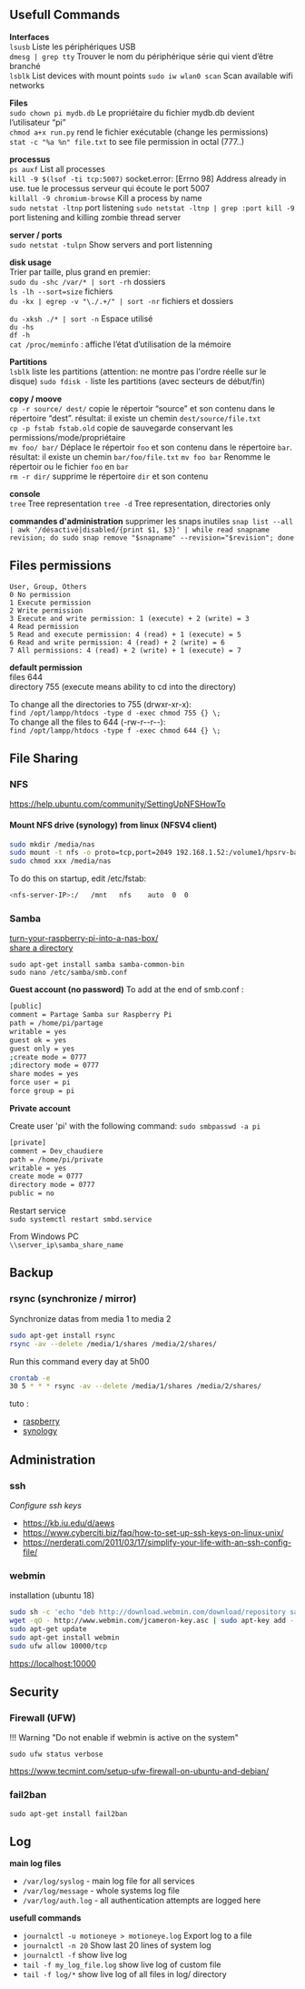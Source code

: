 ## Usefull Commands

**Interfaces**  
`lsusb`  Liste les périphériques USB  
`dmesg | grep tty` Trouver le nom du périphérique série qui vient d’être branché  
`lsblk` List devices with mount points
`sudo iw wlan0 scan` Scan available wifi networks

**Files**  
`sudo chown pi mydb.db` Le propriétaire du fichier mydb.db devient l’utilisateur “pi”  
`chmod a+x run.py` rend le fichier exécutable (change les permissions)  
`stat -c "%a %n" file.txt` to see file permission in octal (777..)  

**processus**  
`ps auxf` List all processes  
`kill -9 $(lsof -ti tcp:5007)` socket.error: [Errno 98] Address already in use. tue le processus serveur qui écoute le port 5007  
`killall -9 chromium-browse` Kill a process by name  
`sudo netstat -ltnp` port listening
`sudo netstat -ltnp | grep :port kill -9` port listening and killing zombie thread server

**server / ports**  
`sudo netstat -tulpn` Show servers and port listenning  

**disk usage**  
Trier par taille, plus grand en premier:  
`sudo du -shc /var/* | sort -rh` dossiers  
`ls -lh --sort=size` fichiers  
`du -kx | egrep -v "\./.+/" | sort -nr` fichiers et dossiers  

`du -xksh ./* | sort -n` Espace utilisé  
`du -hs`  
`df -h`  
`cat /proc/meminfo` : affiche l’état d’utilisation de la mémoire  

**Partitions**  
`lsblk` liste les partitions (attention: ne montre pas l'ordre réelle sur le disque)
`sudo fdisk -` liste les partitions (avec secteurs de début/fin) 

**copy / moove**  
`cp -r source/ dest/` copie le répertoir “source” et son contenu dans le répertoire “dest”. résultat: il existe un chemin `dest/source/file.txt`  
`cp -p fstab fstab.old` copie de sauvegarde conservant les permissions/mode/propriétaire    
`mv foo/ bar/` Déplace le répertoir `foo` et son contenu dans le répertoire `bar`. résultat: il existe un chemin `bar/foo/file.txt`
`mv foo bar` Renomme le répertoir ou le fichier `foo` en `bar`  
`rm -r dir/` supprime le répertoire `dir` et son contenu  

**console**  
`tree` Tree representation
`tree -d` Tree representation, directories only

**commandes d'administration**
supprimer les snaps inutiles
`snap list --all | awk '/désactivé|disabled/{print $1, $3}' | while read snapname revision; do sudo snap remove "$snapname" --revision="$revision"; done`



## Files permissions
	User, Group, Others
	0 No permission 
	1 Execute permission 
	2 Write permission 
	3 Execute and write permission: 1 (execute) + 2 (write) = 3 
	4 Read permission 
	5 Read and execute permission: 4 (read) + 1 (execute) = 5 
	6 Read and write permission: 4 (read) + 2 (write) = 6 
	7 All permissions: 4 (read) + 2 (write) + 1 (execute) = 7

**default permission**  
	files 644  
	directory 755 (execute means ability to cd into the directory)

To change all the directories to 755 (drwxr-xr-x):  
`find /opt/lampp/htdocs -type d -exec chmod 755 {} \;`  
To change all the files to 644 (-rw-r--r--):  
`find /opt/lampp/htdocs -type f -exec chmod 644 {} \;`  



## File Sharing
### NFS

https://help.ubuntu.com/community/SettingUpNFSHowTo

#### Mount NFS drive (synology) from linux (NFSV4 client)

``` bash
sudo mkdir /media/nas
sudo mount -t nfs -o proto=tcp,port=2049 192.168.1.52:/volume1/hpsrv-backup /media/nas
sudo chmod xxx /media/nas
```

To do this on startup, edit /etc/fstab:
``` bash
<nfs-server-IP>:/   /mnt   nfs    auto  0  0
```

### Samba
[turn-your-raspberry-pi-into-a-nas-box/](https://www.makeuseof.com/tag/turn-your-raspberry-pi-into-a-nas-box/)  
[share a directory](http://www.framboise314.fr/partager-un-repertoire-sous-jessie-avec-samba/)

`sudo apt-get install samba samba-common-bin`  
`sudo nano /etc/samba/smb.conf`  

**Guest account (no password)**
To add at the end of smb.conf :  
``` bash
[public]
comment = Partage Samba sur Raspberry Pi
path = /home/pi/partage
writable = yes
guest ok = yes
guest only = yes
;create mode = 0777
;directory mode = 0777
share modes = yes
force user = pi
force group = pi
```

**Private account**

Create user 'pi' with the following command:
`sudo smbpasswd -a pi`

``` bash
[private]
comment = Dev_chaudiere
path = /home/pi/private
writable = yes
create mode = 0777
directory mode = 0777
public = no
```

Restart service  
`sudo systemctl restart smbd.service`

From Windows PC  
`\\server_ip\samba_share_name`



## Backup
### rsync (synchronize / mirror)
Synchronize datas from media 1 to media 2
``` bash
sudo apt-get install rsync
rsync -av --delete /media/1/shares /media/2/shares/
```

Run this command every day at 5h00
``` bash
crontab -e
30 5 * * * rsync -av --delete /media/1/shares /media/2/shares/
```

tuto :  
- [raspberry](https://www.vdsar.net/rsync-backup-synology-remote-raspberry-pi/)  
- [synology](https://www.synology.com/en-global/knowledgebase/DSM/tutorial/Backup_Restore/How_to_back_up_Linux_computer_to_Synology_NAS)


## Administration

### ssh

*Configure ssh keys*  

* https://kb.iu.edu/d/aews
* https://www.cyberciti.biz/faq/how-to-set-up-ssh-keys-on-linux-unix/
* https://nerderati.com/2011/03/17/simplify-your-life-with-an-ssh-config-file/
	
### webmin

installation (ubuntu 18)

``` bash
sudo sh -c 'echo "deb http://download.webmin.com/download/repository sarge contrib" > /etc/apt/sources.list.d/webmin.list'
wget -qO - http://www.webmin.com/jcameron-key.asc | sudo apt-key add -
sudo apt-get update
sudo apt-get install webmin
sudo ufw allow 10000/tcp
```
[https://localhost:10000](https://localhost:10000)

## Security

### Firewall (UFW)

!!! Warning "Do not enable if webmin is active on the system"

`sudo ufw status verbose`

https://www.tecmint.com/setup-ufw-firewall-on-ubuntu-and-debian/

### fail2ban
`sudo apt-get install fail2ban`

## Log
**main log files**  

* `/var/log/syslog` - main log file for all services
* `/var/log/message` - whole systems log file
* `/var/log/auth.log` - all authentication attempts are logged here

**usefull commands**  

* `journalctl -u motioneye > motioneye.log` Export log to a file  
* `journalctl -n 20` Show last 20 lines of system log  
* `journalctl -f` show live log  
* `tail -f my_log_file.log` show live log of custom file  
* `tail -f log/*` show live log of all files in log/ directory  

